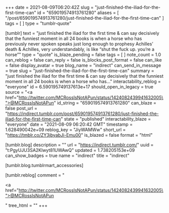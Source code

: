 +++
date = 2021-08-09T06:20:42Z
slug = "just-finished-the-iliad-for-the-first-time-can"
id = "659019574913761280"
aliases = [ "/post/659019574913761280/just-finished-the-iliad-for-the-first-time-can" ]
tags = [ ]
type = "tumblr-quote"

[tumblr]
text = "just finished the iliad for the first time &amp; can say decisively that the funniest moment in all 24 books is when a horse who has previously never spoken speaks just long enough to prophesy Achilles’ death &amp; Achilles, very understandably, is like “shut the fuck up. you’re a horse”"
type = "quote"
is_blaze_pending = false
tags = [ ]
note_count = 1.0
can_reblog = false
can_reply = false
is_blocks_post_format = false
can_like = false
display_avatar = true
blog_name = "indirect"
can_send_in_message = true
slug = "just-finished-the-iliad-for-the-first-time-can"
summary = "just finished the iliad for the first time & can say decisively that the funniest moment in all 24 books is when a horse who has..."
interactability_reblog = "everyone"
id = 6.590195749137613e+17
should_open_in_legacy = true
source = "<a href=\"http://twitter.com/MCRossIsNotAPun/status/1424082439941632005\">@MCRossIsNotAPun</a>"
id_string = "659019574913761280"
can_blaze = false
post_url = "https://indirect.tumblr.com/post/659019574913761280/just-finished-the-iliad-for-the-first-time-can"
state = "published"
interactability_blaze = "everyone"
date = "2021-08-09 06:20:42 GMT"
timestamp = 1.628490042e+09
reblog_key = "JiyWAMWw"
short_url = "https://tmblr.co/ZY3jbyabJi-Emu00"
is_blazed = false
format = "html"

[tumblr.blog]
description = ""
url = "https://indirect.tumblr.com/"
uuid = "t:PgyUJU3SA2Klwyt81UWAwQ"
updated = 1.738205153e+09
can_show_badges = true
name = "indirect"
title = "indirect"

[tumblr.blog.tumblrmart_accessories]

[tumblr.reblog]
comment = "<p><a href=\"http://twitter.com/MCRossIsNotAPun/status/1424082439941632005\">@MCRossIsNotAPun</a></p>"
tree_html = ""
+++
